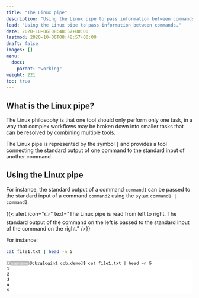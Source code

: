 ```yaml
---
title: "The Linux pipe"
description: "Using the Linux pipe to pass information between commands."
lead: "Using the Linux pipe to pass information between commands."
date: 2020-10-06T08:48:57+00:00
lastmod: 2020-10-06T08:48:57+00:00
draft: false
images: []
menu:
  docs:
    parent: "working"
weight: 221
toc: true
---
```


## What is the Linux pipe?

The Linux philosophy is that one tool should only perform only one task,
in a way that complex workflows may be broken down into smaller tasks that
can be resolved by combining multiple tools.

The Linux pipe is represented by the symbol `|` and provides a tool connecting
the standard output of one command to the standard input of another command.

## Using the Linux pipe

For instance, the standard output of a command `command1` can be passed to
the standard input of a command `command2` using the sytax `command1 | command2`.

{{< alert icon="👉" text="The Linux pipe is read from left to right. The standard output of the command on the left is passed to the standard input of the command on the right." />}}

For instance:

```bash
cat file1.txt | head -n 5
```

![Passing the standard output of a command to the standard input of another command using the Linux pipe.](pipe.png)

<!-- Link definitions -->
